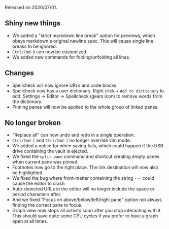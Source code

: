 Released on 2020/07/01.

## Shiny new things

- We added a "strict markdown line break" option for previews, which obeys markdown's original newline spec. This will cause single line breaks to be ignored.
- `Ctrl/Cmd-D` can now be customized.
- We added new commands for folding/unfolding all lines.

## Changes

- Spellcheck will now ignore URLs and code blocks.
- Spellcheck now has a user dictionary. Right click + `Add to dictionary` to add. Settings -> Editor -> Spellcheck (gears icon) to remove words from the dictionary.
- Pinning panes will now be applied to the whole group of linked panes.

## No longer broken

- "Replace all" can now undo and redo in a single operation.
- `Ctrl/Cmd-[` and `Ctrl/Cmd-]` no longer override vim mode.
- We added a notice for when saving fails, which could happen if the USB drive containing the vault is ejected.
- We fixed the `split pane` command and shortcut creating empty panes when current pane was pinned.
- Footnotes now go to the right place. The link destination will now also be highlighted. 
- We fixed the bug where front-matter containing the string `---` could cause the editor to crash.
- Auto-detected URLs in the editor will no longer include the space or period characters after.
- And we fixed "Focus on above/below/left/right pane" option not always finding the correct pane to focus.
- Graph view now stops all activity soon after you stop interacting with it. This should save quite some CPU cycles if you prefer to have a graph open at all times.
